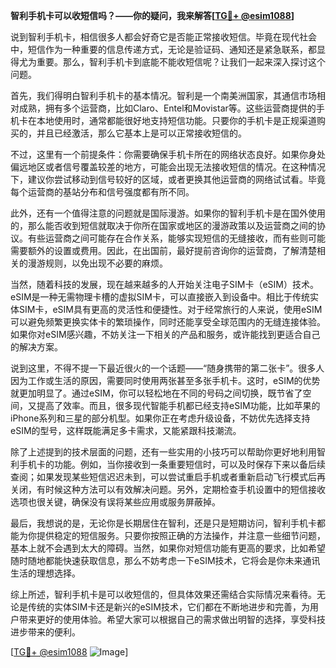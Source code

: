 **智利手机卡可以收短信吗？——你的疑问，我来解答[[TG💪+ @esim1088](https://t.me/s/esim1088)]**

说到智利手机卡，相信很多人都会好奇它是否能正常接收短信。毕竟在现代社会中，短信作为一种重要的信息传递方式，无论是验证码、通知还是紧急联系，都显得尤为重要。那么，智利手机卡到底能不能收短信呢？让我们一起来深入探讨这个问题。

首先，我们得明白智利手机卡的基本情况。智利是一个南美洲国家，其通信市场相对成熟，拥有多个运营商，比如Claro、Entel和Movistar等。这些运营商提供的手机卡在本地使用时，通常都能很好地支持短信功能。只要你的手机卡是正规渠道购买的，并且已经激活，那么它基本上是可以正常接收短信的。

不过，这里有一个前提条件：你需要确保手机卡所在的网络状态良好。如果你身处偏远地区或者信号覆盖较差的地方，可能会出现无法接收短信的情况。在这种情况下，建议你尝试移动到信号较好的区域，或者更换其他运营商的网络试试看。毕竟每个运营商的基站分布和信号强度都有所不同。

此外，还有一个值得注意的问题就是国际漫游。如果你的智利手机卡是在国外使用的，那么能否收到短信就取决于你所在国家或地区的漫游政策以及运营商之间的协议。有些运营商之间可能存在合作关系，能够实现短信的无缝接收，而有些则可能需要额外的设置或费用。因此，在出国前，最好提前咨询你的运营商，了解清楚相关的漫游规则，以免出现不必要的麻烦。

当然，随着科技的发展，现在越来越多的人开始关注电子SIM卡（eSIM）技术。eSIM是一种无需物理卡槽的虚拟SIM卡，可以直接嵌入到设备中。相比于传统实体SIM卡，eSIM具有更高的灵活性和便捷性。对于经常旅行的人来说，使用eSIM可以避免频繁更换实体卡的繁琐操作，同时还能享受全球范围内的无缝连接体验。如果你对eSIM感兴趣，不妨关注一下相关的产品和服务，或许能找到更适合自己的解决方案。

说到这里，不得不提一下最近很火的一个话题——“随身携带的第二张卡”。很多人因为工作或生活的原因，需要同时使用两张甚至多张手机卡。这时，eSIM的优势就更加明显了。通过eSIM，你可以轻松地在不同的号码之间切换，既节省了空间，又提高了效率。而且，很多现代智能手机都已经支持eSIM功能，比如苹果的iPhone系列和三星的部分机型。如果你正在考虑升级设备，不妨优先选择支持eSIM的型号，这样既能满足多卡需求，又能紧跟科技潮流。

除了上述提到的技术层面的问题，还有一些实用的小技巧可以帮助你更好地利用智利手机卡的功能。例如，当你接收到一条重要短信时，可以及时保存下来以备后续查阅；如果发现某些短信迟迟未到，可以尝试重启手机或者重新启动飞行模式后再关闭，有时候这种方法可以有效解决问题。另外，定期检查手机设置中的短信接收选项也很关键，确保没有误将某些应用或服务屏蔽掉。

最后，我想说的是，无论你是长期居住在智利，还是只是短期访问，智利手机卡都能为你提供稳定的短信服务。只要你按照正确的方法操作，并注意一些细节问题，基本上就不会遇到太大的障碍。当然，如果你对短信功能有更高的要求，比如希望随时随地都能快速获取信息，那么不妨考虑一下eSIM技术，它将会是你未来通讯生活的理想选择。

综上所述，智利手机卡是可以收短信的，但具体效果还需结合实际情况来看待。无论是传统的实体SIM卡还是新兴的eSIM技术，它们都在不断地进步和完善，为用户带来更好的使用体验。希望大家可以根据自己的需求做出明智的选择，享受科技进步带来的便利。 

[[TG💪+ @esim1088](https://t.me/s/esim1088) ![Image](https://i.postimg.cc/4NQfJmqS/Snipaste-2025-05-13-00-14-12.png)]